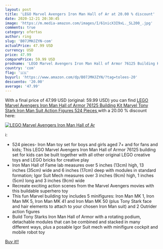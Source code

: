 ```yaml
---
layout: post
title: 'LEGO Marvel Avengers Iron Man Hall of Ar at 20.00 % discount'
date: 2020-12-21 20:30:45
image: 'https://m.media-amazon.com/images/I/61nicX3I9xL._SL200_.jpg'
comments: true
category: ofertas
author: ring
slug: 'B07JMHJZYN-com'
actualPrice: 47.99 USD
currency: USD
price: 47.99
comparePrice: 59.99 USD
prodname: 'LEGO Marvel Avengers Iron Man Hall of Armor 76125 Building Kit Marvel Tony Stark Iron Man Suit Action Figures  524 Pieces '
country: 'com'
flag: '🇺🇸'
buyurl: 'https://www.amazon.com/dp/B07JMHJZYN/?tag=tolees-20'
descuento: '20.00'
average: '47.99'
---
```


With a final price of 47.99 USD (original: 59.99 USD) you can find [LEGO Marvel Avengers Iron Man Hall of Armor 76125 Building Kit Marvel Tony Stark Iron Man Suit Action Figures  524 Pieces ](https://www.amazon.com/dp/B07JMHJZYN/?tag=tolees-20) with a  20.00 % discount here:

[![LEGO Marvel Avengers Iron Man Hall of Ar](https://m.media-amazon.com/images/I/61nicX3I9xL._SL200_.jpg)](https://www.amazon.com/dp/B07JMHJZYN/?tag=tolees-20)

ℹ️:

- 524 pieces- Iron Man toy set for boys and girls aged 7+ and for fans and kids; This LEGO Marvel Avengers Iron Man Hall of Armor 76125 building set for kids can be built together with all other original LEGO creative toys and LEGO bricks for creative play
- Iron Man Hall of Fame lab measures over 5 inches (13cm) high, 13 inches (35cm) wide and 6 inches (17cm) deep with modules in standard formation; Igor Suit Mech measures over 3 inches (9cm) high, 1 inches (5cm) long and 3 inches (9cm) wide
- Recreate exciting action scenes from the Marvel Avengers movies with this buildable superhero toy
- This fun Marvel building toy includes 5 minifigures: Iron Man MK 1, Iron Man MK 5, Iron Man MK 41 and Iron Man MK 50 (plus Tony Stark face and hair elements to attach to your chosen Iron Man suit) and 2 Outrider action figures
- Build Tony Starks Iron Man Hall of Armor with a rotating podium, detachable modules that can be combined and stacked in many different ways, plus a posable Igor Suit mech with minifigure cockpit and mobile robot toy

[Buy it!!](https://www.amazon.com/dp/B07JMHJZYN/?tag=tolees-20)
